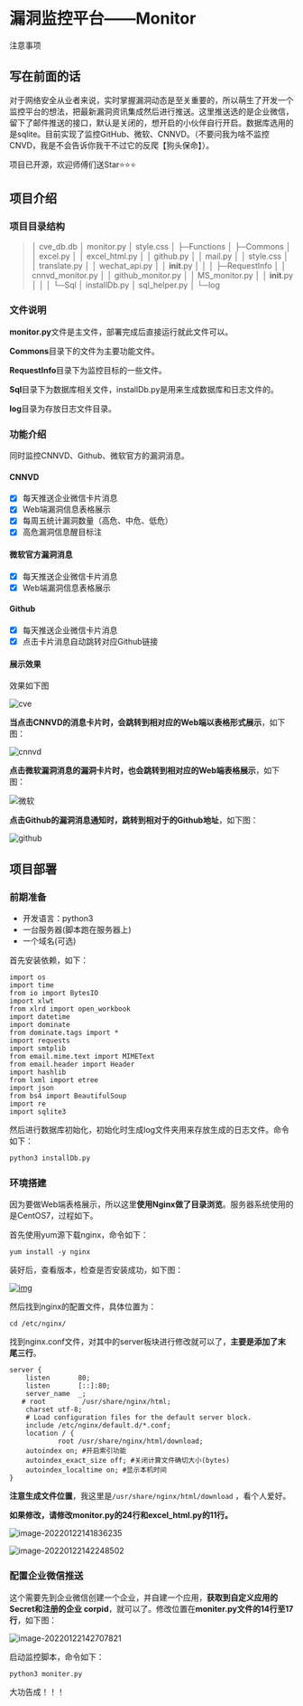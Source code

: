 # 漏洞监控平台——Monitor

注意事项

## 写在前面的话

对于网络安全从业者来说，实时掌握漏洞动态是至关重要的，所以萌生了开发一个监控平台的想法，把最新漏洞资讯集成然后进行推送。这里推送选的是企业微信，留下了邮件推送的接口，默认是关闭的，想开启的小伙伴自行开启。数据库选用的是sqlite。目前实现了监控GitHub、微软、CNNVD。（不要问我为啥不监控CNVD，我是不会告诉你我干不过它的反爬【狗头保命】）。

项目已开源，欢迎师傅们送Star⭐⭐⭐

## 项目介绍

### 项目目录结构

> │  cve_db.db
> │  monitor.py
> │  style.css
> │
> ├─Functions
> │  ├─Commons
> │  │      excel.py
> │  │      excel_html.py
> │  │      github.py
> │  │      mail.py
> │  │      style.css
> │  │      translate.py
> │  │      wechat_api.py
> │  │      __init__.py
> │  │
> │  ├─RequestInfo
> │  │      cnnvd_monitor.py
> │  │      github_monitor.py
> │  │      MS_monitor.py
> │  │      __init__.py
> │  │
> │  └─Sql
> │          installDb.py
> │          sql_helper.py
> │
> └─log
>
> 

### 文件说明

**monitor.py**文件是主文件，部署完成后直接运行就此文件可以。

**Commons**目录下的文件为主要功能文件。

**RequestInfo**目录下为监控目标的一些文件。

**Sql**目录下为数据库相关文件，installDb.py是用来生成数据库和日志文件的。

**log**目录为存放日志文件目录。

### 功能介绍

同时监控CNNVD、Github、微软官方的漏洞消息。

#### CNNVD

- [x] 每天推送企业微信卡片消息
- [x] Web端漏洞信息表格展示
- [x] 每周五统计漏洞数量（高危、中危、低危）
- [x] 高危漏洞信息醒目标注

#### 微软官方漏洞消息

- [x] 每天推送企业微信卡片消息
- [x] Web端漏洞信息表格展示

#### Github

- [x] 每天推送企业微信卡片消息
- [x] 点击卡片消息自动跳转对应Github链接

#### 展示效果

效果如下图

![cve](https://wiki-oss.s3.cn-north-1.jdcloud-oss.com/2022/01/a2872493810be046ef1490aae017eb43.jpeg)

**当点击CNNVD的消息卡片时，会跳转到相对应的Web端以表格形式展示**，如下图：

![cnnvd](https://wiki-oss.s3.cn-north-1.jdcloud-oss.com/2022/01/8ee0e97d872d1d846d29bb9b9f52971c.jpeg)

**点击微软漏洞消息的漏洞卡片时，也会跳转到相对应的Web端表格展示**，如下图：

![微软](https://wiki-oss.s3.cn-north-1.jdcloud-oss.com/2022/01/59da9a78d659ae1a6530101292fa65ef.jpeg)

**点击Github的漏洞消息通知时，跳转到相对于的Github地址**，如下图：

![github](https://wiki-oss.s3.cn-north-1.jdcloud-oss.com/2022/01/b9d0e300ca5cfb6ebb14a8cc71992897.jpeg)

## 项目部署

### 前期准备

- 开发语言：python3
- 一台服务器(脚本跑在服务器上)
- 一个域名(可选)

首先安装依赖，如下：

```
import os
import time
from io import BytesIO
import xlwt
from xlrd import open_workbook
import datetime
import dominate
from dominate.tags import *
import requests
import smtplib
from email.mime.text import MIMEText
from email.header import Header
import hashlib
from lxml import etree
import json
from bs4 import BeautifulSoup
import re
import sqlite3
```



然后进行数据库初始化，初始化时生成log文件夹用来存放生成的日志文件。命令如下：

```python
python3 installDb.py
```



### 环境搭建

因为要做Web端表格展示，所以这里**使用Nginx做了目录浏览**。服务器系统使用的是CentOS7，过程如下。

首先使用yum源下载nginx，命令如下：

```
yum install -y nginx
```

装好后，查看版本，检查是否安装成功，如下图：

[![img](https://wiki-oss.s3.cn-north-1.jdcloud-oss.com/2022/01/0e4f89f12f729a8b57782575ab8c252e.png)](https://github.com/lxflxfcl/Cnnvd_monitor/blob/main/doc/4.png)

然后找到nginx的配置文件，具体位置为：

```
cd /etc/nginx/
```

找到nginx.conf文件，对其中的server板块进行修改就可以了，**主要是添加了末尾三行**。

```
server {
    listen       80;
    listen       [::]:80;
    server_name  _;
   # root         /usr/share/nginx/html;
    charset utf-8;
    # Load configuration files for the default server block.
    include /etc/nginx/default.d/*.conf;
    location / {
            root /usr/share/nginx/html/download;
    autoindex on; #开启索引功能
    autoindex_exact_size off; #关闭计算文件确切大小(bytes)
    autoindex_localtime on; #显示本机时间
}
```

**注意生成文件位置**，我这里是`/usr/share/nginx/html/download` ，看个人爱好。

**如果修改，请修改monitor.py的24行和excel_html.py的11行。**

![image-20220122141836235](https://wiki-oss.s3.cn-north-1.jdcloud-oss.com/2022/01/d1d14939ea6484776acb91d5fff3ec16.png)

![image-20220122142248502](https://wiki-oss.s3.cn-north-1.jdcloud-oss.com/2022/01/27f0a4a721b4a1af220c7e613024f51e.png)

### 配置企业微信推送

这个需要先到企业微信创建一个企业，并自建一个应用，**获取到自定义应用的 Secret和注册的企业 corpid**，就可以了。修改位置在**moniter.py文件的14行至17行**，如下图：

![image-20220122142707821](https://wiki-oss.s3.cn-north-1.jdcloud-oss.com/2022/01/412037d5ccfc2558b5b4819800be0f31.png)

启动监控脚本，命令如下：

```
python3 moniter.py
```

大功告成！！！



